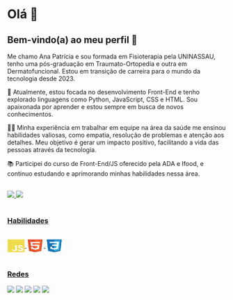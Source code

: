 # Olá :wave:
## Bem-vindo(a) ao meu perfil 🌷

Me chamo Ana Patrícia e sou formada em Fisioterapia pela UNINASSAU, tenho uma pós-graduação em Traumato-Ortopedia e outra em Dermatofuncional. Estou em transição de carreira para o mundo da tecnologia desde 2023.

🚀 Atualmente, estou focada no desenvolvimento Front-End e tenho explorado linguagens como Python, JavaScript, CSS e HTML. Sou apaixonada por aprender e estou sempre em busca de novos conhecimentos.

👩‍💻 Minha experiência em trabalhar em equipe na área da saúde me ensinou habilidades valiosas, como empatia, resolução de problemas e atenção aos detalhes. Meu objetivo é gerar um impacto positivo, facilitando a vida das pessoas através da tecnologia.

📚 Participei do curso de Front-End/JS oferecido pela ADA e Ifood, e continuo estudando e aprimorando minhas habilidades nessa área.

<br>

 <div>
   <a href="https://github.com/ananeres">
   <img height="180em" src="https://github-readme-stats.vercel.app/api?username=ananeres&show_icons=true&theme=dracula&include_all_commits=true&count_private=true"/>
   <img height="180em" src="https://github-readme-stats.vercel.app/api/top-langs/?username=ananeres&layout=compact&langs_count=6&theme=dracula"/>
</div>

<br>

### Habilidades    
<div style="display: inline_block"><br>
  <img align="center" alt="Js" height="30" width="40" src="https://raw.githubusercontent.com/devicons/devicon/master/icons/javascript/javascript-plain.svg">
  <img align="center" alt="HTML" height="30" width="40" src="https://raw.githubusercontent.com/devicons/devicon/master/icons/html5/html5-original.svg">
  <img align="center" alt="CSS" height="30" width="40" src="https://raw.githubusercontent.com/devicons/devicon/master/icons/css3/css3-original.svg">
</div>
 
<br>
 
### Redes
 
<div> 
  <a href="https://instagram.com/patricianeres21" target="_blank"><img src="https://img.shields.io/badge/-Instagram-%23E4405F?style=for-the-badge&logo=instagram&logoColor=white" target="_blank"></a> 
  <a href ="mailto:anapatricia.paula.18@gmail.com"><img src="https://img.shields.io/badge/Gmail-EA4335?logo=gmail&logoColor=white&style=for-the-badge" target="_blank"></a>
  <a href="https://www.linkedin.com/in/anapneres/" target="_blank"><img src="https://img.shields.io/badge/-LinkedIn-%230077B5?style=for-the-badge&logo=linkedin&logoColor=white" target="_blank"></a>
  <a href="https://discord.com/channels/patricianeres21/" target="_blank"><img src="https://img.shields.io/badge/Discord-7289DA?style=for-the-badge&logo=discord&logoColor=white" target="_blank"></a>
  <a href="https://www.dio.me/users/paula_anapatricia_17" target="_blank"><img src="https://img.shields.io/badge/-Meu%20Perfil%20na%20DIO-0077B5?style=for-the-badge&logo=gitbook&logoColor=white" target="_blank"></a> 
</div>
